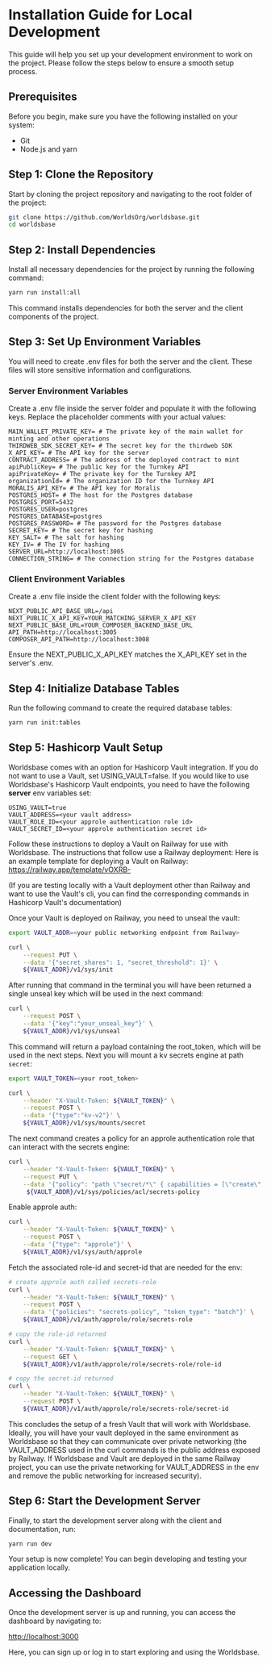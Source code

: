 # Installation Guide for Local Development

This guide will help you set up your development environment to work on the project. Please follow the steps below to ensure a smooth setup process.

## Prerequisites

Before you begin, make sure you have the following installed on your system:

- Git
- Node.js and yarn

## Step 1: Clone the Repository

Start by cloning the project repository and navigating to the root folder of the project:

```bash
git clone https://github.com/WorldsOrg/worldsbase.git
cd worldsbase
```

## Step 2: Install Dependencies

Install all necessary dependencies for the project by running the following command:

```bash
yarn run install:all
```

This command installs dependencies for both the server and the client components of the project.

## Step 3: Set Up Environment Variables

You will need to create .env files for both the server and the client. These files will store sensitive information and configurations.

### Server Environment Variables

Create a .env file inside the server folder and populate it with the following keys. Replace the placeholder comments with your actual values:

```env
MAIN_WALLET_PRIVATE_KEY= # The private key of the main wallet for minting and other operations
THIRDWEB_SDK_SECRET_KEY= # The secret key for the thirdweb SDK
X_API_KEY= # The API key for the server
CONTRACT_ADDRESS= # The address of the deployed contract to mint
apiPublicKey= # The public key for the Turnkey API
apiPrivateKey= # The private key for the Turnkey API
organizationId= # The organization ID for the Turnkey API
MORALIS_API_KEY= # The API key for Moralis
POSTGRES_HOST= # The host for the Postgres database
POSTGRES_PORT=5432
POSTGRES_USER=postgres
POSTGRES_DATABASE=postgres
POSTGRES_PASSWORD= # The password for the Postgres database
SECRET_KEY= # The secret key for hashing
KEY_SALT= # The salt for hashing
KEY_IV= # The IV for hashing
SERVER_URL=http://localhost:3005
CONNECTION_STRING= # The connection string for the Postgres database
```

### Client Environment Variables

Create a .env file inside the client folder with the following keys:

```env
NEXT_PUBLIC_API_BASE_URL=/api
NEXT_PUBLIC_X_API_KEY=YOUR_MATCHING_SERVER_X_API_KEY
NEXT_PUBLIC_BASE_URL=YOUR_COMPOSER_BACKEND_BASE_URL
API_PATH=http://localhost:3005
COMPOSER_API_PATH=http://localhost:3008
```

Ensure the NEXT_PUBLIC_X_API_KEY matches the X_API_KEY set in the server's .env.

## Step 4: Initialize Database Tables

Run the following command to create the required database tables:

```bash
yarn run init:tables
```

## Step 5: Hashicorp Vault Setup

Worldsbase comes with an option for Hashicorp Vault integration. If you do not want to use a Vault, set USING_VAULT=false.
If you would like to use Worldsbase's Hashicorp Vault endpoints, you need to have the following **server** env variables set:

```env
USING_VAULT=true
VAULT_ADDRESS=<your vault address>
VAULT_ROLE_ID=<your approle authentication role id>
VAULT_SECRET_ID=<your approle authentication secret id>
```

Follow these instructions to deploy a Vault on Railway for use with Worldsbase. The instructions that follow use a Railway deployment:
Here is an example template for deploying a Vault on Railway:
https://railway.app/template/vOXRB-

(If you are testing locally with a Vault deployment other than Railway and want to use the Vault's cli, you can find the corresponding commands in Hashicorp Vault's documentation)

Once your Vault is deployed on Railway, you need to unseal the vault:
```bash
export VAULT_ADDR=<your public networking endpoint from Railway>

curl \
    --request PUT \
    --data '{"secret_shares": 1, "secret_threshold": 1}' \
    ${VAULT_ADDR}/v1/sys/init
```

After running that command in the terminal you will have been returned a single unseal key which will be used in the next command:
```bash
curl \
    --request POST \
    --data '{"key":"your_unseal_key"}' \
    ${VAULT_ADDR}/v1/sys/unseal
```

This command will return a payload containing the root_token, which will be used in the next steps. Next you will mount a kv secrets engine at path `secret`:
```bash
export VAULT_TOKEN=<your root_token>

curl \
    --header "X-Vault-Token: ${VAULT_TOKEN}" \
    --request POST \
    --data '{"type":"kv-v2"}' \
    ${VAULT_ADDR}/v1/sys/mounts/secret
```
The next command creates a policy for an approle authentication role that can interact with the secrets engine:
```bash
curl \
    --header "X-Vault-Token: ${VAULT_TOKEN}" \
    --request PUT \
    --data '{"policy": "path \"secret/*\" { capabilities = [\"create\", \"read\", \"update\", \"delete\", \"list\"] }"}' \
     ${VAULT_ADDR}/v1/sys/policies/acl/secrets-policy
```
Enable approle auth:
```bash
curl \
    --header "X-Vault-Token: ${VAULT_TOKEN}" \
    --request POST \
    --data '{"type": "approle"}' \
    ${VAULT_ADDR}/v1/sys/auth/approle
```
Fetch the associated role-id and secret-id that are needed for the env:
```bash
# create approle auth called secrets-role
curl \
    --header "X-Vault-Token: ${VAULT_TOKEN}" \
    --request POST \
    --data '{"policies": "secrets-policy", "token_type": "batch"}' \
    ${VAULT_ADDR}/v1/auth/approle/role/secrets-role

# copy the role-id returned
curl \
    --header "X-Vault-Token: ${VAULT_TOKEN}" \
    --request GET \
    ${VAULT_ADDR}/v1/auth/approle/role/secrets-role/role-id

# copy the secret-id returned
curl \
    --header "X-Vault-Token: ${VAULT_TOKEN}" \
    --request POST \
    ${VAULT_ADDR}/v1/auth/approle/role/secrets-role/secret-id
```
This concludes the setup of a fresh Vault that will work with Worldsbase. Ideally, you will have your vault deployed in the same environment as Worldsbase so that they can communicate over private networking (the VAULT_ADDRESS used in the curl commands is the public address exposed by Railway. If Worldsbase and Vault are deployed in the same Railway project, you can use the private networking for VAULT_ADDRESS in the env and remove the public networking for increased security).

## Step 6: Start the Development Server

Finally, to start the development server along with the client and documentation, run:

```bash
yarn run dev
```

Your setup is now complete! You can begin developing and testing your application locally.

## Accessing the Dashboard

Once the development server is up and running, you can access the dashboard by navigating to:

[http://localhost:3000](http://localhost:3000)

Here, you can sign up or log in to start exploring and using the Worldsbase.
